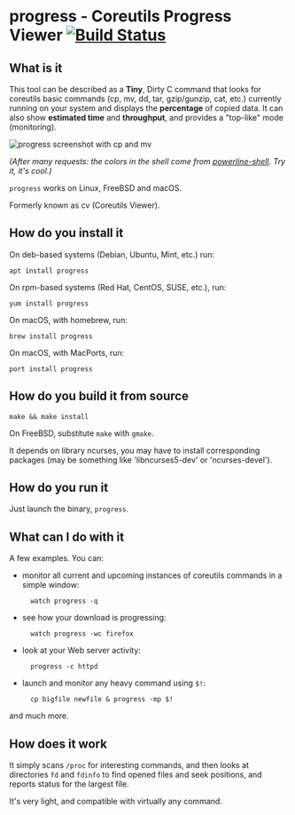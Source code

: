 progress - Coreutils Progress Viewer [![Build Status](https://travis-ci.org/Xfennec/progress.svg?branch=master)](https://travis-ci.org/Xfennec/progress)
=====================

What is it
----------

This tool can be described as a **Tiny**, Dirty C command
that looks for coreutils basic commands (cp, mv, dd, tar, gzip/gunzip,
cat, etc.) currently running on your system and displays the
**percentage** of copied data. It can also show **estimated time** and **throughput**,
and provides a "top-like" mode (monitoring).

![progress screenshot with cp and mv](https://raw.github.com/Xfennec/progress/master/capture.png)

_(After many requests: the colors in the shell come from [powerline-shell](https://github.com/milkbikis/powerline-shell). Try it, it's cool.)_

`progress` works on Linux, FreeBSD and macOS.

Formerly known as cv (Coreutils Viewer).

How do you install it
---------------------

On deb-based systems (Debian, Ubuntu, Mint, etc.) run:

    apt install progress

On rpm-based systems (Red Hat, CentOS, SUSE, etc.), run:

    yum install progress

On macOS, with homebrew, run:

    brew install progress

On macOS, with MacPorts, run:

    port install progress

How do you build it from source
-------------------------------

    make && make install

On FreeBSD, substitute `make` with `gmake`.

It depends on library ncurses, you may have to install corresponding packages (may be something like 'libncurses5-dev' or 'ncurses-devel').

How do you run it
-----------------

Just launch the binary, `progress`.

What can I do with it
---------------------

A few examples. You can:

* monitor all current and upcoming instances of coreutils commands in
  a simple window:

        watch progress -q

* see how your download is progressing:

        watch progress -wc firefox

* look at your Web server activity:

        progress -c httpd

* launch and monitor any heavy command using `$!`:

        cp bigfile newfile & progress -mp $!

and much more.

How does it work
----------------

It simply scans `/proc` for interesting commands, and then looks at
directories `fd` and `fdinfo` to find opened files and seek positions,
and reports status for the largest file.

It's very light, and compatible with virtually any command.
